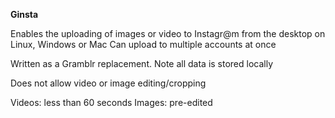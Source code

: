 **Ginsta**

Enables the uploading of images or video to Instagr@m from the desktop on Linux, Windows or Mac Can upload to multiple accounts at once

Written as a Gramblr replacement. Note all data is stored locally

Does not allow video or image editing/cropping

Videos: less than 60 seconds
Images: pre-edited